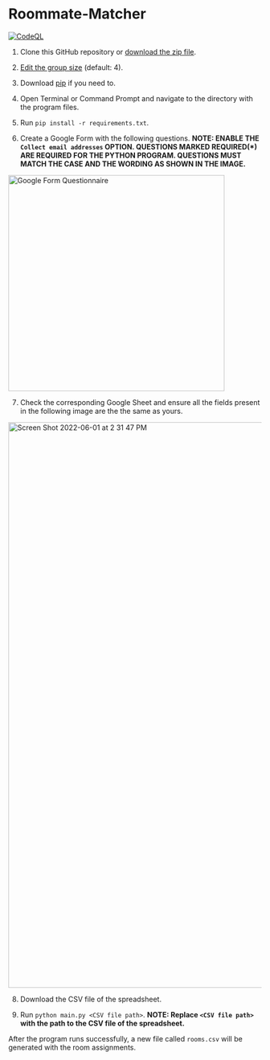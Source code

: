 # Roommate-Matcher

[![CodeQL](https://github.com/akhil-datla/Roommate-Matcher/actions/workflows/codeql.yml/badge.svg)](https://github.com/akhil-datla/Roommate-Matcher/actions/workflows/codeql.yml)

1. Clone this GitHub repository or [download the zip file](https://github.com/akhil-datla/Roommate-Matcher/archive/refs/heads/main.zip).

2. [Edit the group size](https://github.com/akhil-datla/Roommate-Matcher/blob/main/main.py#L7) (default: 4).

3. Download [pip](https://pip.pypa.io/en/stable/installation/) if you need to.

4. Open Terminal or Command Prompt and navigate to the directory with the program files. 

5. Run `pip install -r requirements.txt`.

6. Create a Google Form with the following questions. **NOTE: ENABLE THE `Collect email addresses` OPTION. QUESTIONS MARKED REQUIRED(*) ARE REQUIRED FOR THE PYTHON PROGRAM. QUESTIONS MUST MATCH THE CASE AND THE WORDING AS SHOWN IN THE IMAGE.**

<img width="430" alt="Google Form Questionnaire" src="https://user-images.githubusercontent.com/66145155/171505113-8369ce68-fcdd-4066-92b7-139e056b36aa.png">

7. Check the corresponding Google Sheet and ensure all the fields present in the following image are the the same as yours.

<img width="1126" alt="Screen Shot 2022-06-01 at 2 31 47 PM" src="https://user-images.githubusercontent.com/66145155/171505374-3c4b0403-4e09-43de-8d95-c46dcfc78acf.png">

8. Download the CSV file of the spreadsheet.

9. Run `python main.py <CSV file path>`. **NOTE: Replace `<CSV file path>` with the path to the CSV file of the spreadsheet.**

After the program runs successfully, a new file called `rooms.csv` will be generated with the room assignments.

